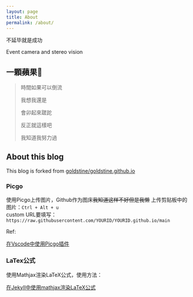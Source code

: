 ```yaml
---
layout: page
title: About
permalink: /about/
---
```

不延毕就是成功

Event camera and stereo vision

## 一顆蘋果🍎

> 時間如果可以倒流  
>
> 我想我還是  
>
> 會卯起來蹉跎  
>
> 反正就這樣吧  
>
> 我知道我努力過

## About this blog

This blog is forked from  [goldstine/goldstine.github.io](https://github.com/goldstine/goldstine.github.io)

### Picgo

使用Picgo上传图片，Github作为图床~~我知道这样不好但是我懒~~
上传剪贴板中的图片：`Ctrl + Alt + u`  
custom URL要填写：`https://raw.githubusercontent.com/YOURID/YOURID.github.io/main`

Ref:

[在Vscode中使用Picgo插件](https://picgo.github.io/PicGo-Doc/zh/guide/config.html#github%E5%9B%BE%E5%BA%8A)

### LaTex公式
使用Mathjax渲染LaTeX公式，使用方法：  

[在Jekyll中使用mathjax渲染LaTeX公式](https://luyuhuang.tech/2019/09/12/use-latex-in-jekyll.html)
